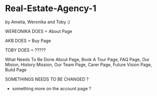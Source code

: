 # Real-Estate-Agency-1
by Amelia, Weronika and Toby :)

WEREONIKA DOES =
About Page

AKB DOES = 
Buy Page

TOBY DOES = 
?????

What Needs To Be Done
About Page, Book A Tour Page, FAQ Page, Our Mision, History Mission, Our Team Page, Carer Page, Future Vision Page, Build Page

SOMETHINGS NEEDS TO BE CHANGED ?
- something more on the account page ?